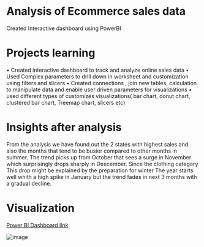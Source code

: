 # Analysis of Ecommerce sales data 
Created Interactive dashboard using PowerBI 

# Projects learning 
• Created interactive dashboard to track and analyze online sales data 
• Used Complex parameters to drill down in worksheet and customization using filters and slicers
• Created connections , join new tables, calculation to manipulate data and enable user driven parameters for visualizations 
• used different types of customizes visualizations( bar chart, donut chart, clustered bar chart, Treemap chart, slicers etc) 

# Insights after analysis
From the analysis we have found out the 2 states with highest sales and also the months that tend to be busier compared to other months in summer. The trend picks up from October that sees a surge in November which surprisingly drops sharply in Deecember. Since the clothing category This drop might be explained by the preparation for winter  The year starts well whith a high spike in January but the trend fades in next 3 months with a gradual decline. 

# Visualization

[Power BI Dashboard link](https://app.powerbi.com/groups/me/reports/ee208fcb-19bc-460a-a640-d41d92d52175/ReportSection)

![image](https://user-images.githubusercontent.com/124199213/230769449-09c963bc-4c82-487a-bc8d-97e3befb9cc0.png)
